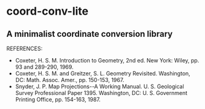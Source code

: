 # coord-conv-lite

A minimalist coordinate conversion library
---------------------------------------------

REFERENCES:
* Coxeter, H. S. M. Introduction to Geometry, 2nd ed. New York: Wiley, pp. 93 and 289-290, 1969.
* Coxeter, H. S. M. and Greitzer, S. L. Geometry Revisited. Washington, DC: Math. Assoc. Amer., pp. 150-153, 1967.
* Snyder, J. P. Map Projections--A Working Manual. U. S. Geological Survey Professional Paper 1395. Washington, DC: U. S. Government Printing Office, pp. 154-163, 1987.
